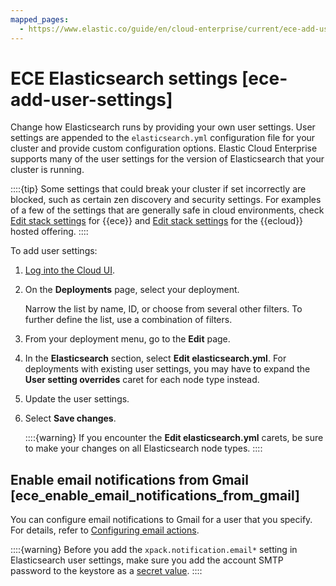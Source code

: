 ```yaml
---
mapped_pages:
  - https://www.elastic.co/guide/en/cloud-enterprise/current/ece-add-user-settings.html#ece-change-user-settings-examples
---
```


# ECE Elasticsearch settings [ece-add-user-settings]

Change how Elasticsearch runs by providing your own user settings. User settings are appended to the `elasticsearch.yml` configuration file for your cluster and provide custom configuration options. Elastic Cloud Enterprise supports many of the user settings for the version of Elasticsearch that your cluster is running.

::::{tip}
Some settings that could break your cluster if set incorrectly are blocked, such as certain zen discovery and security settings. For examples of a few of the settings that are generally safe in cloud environments, check [Edit stack settings](docs-content://deploy-manage/deploy/cloud-enterprise/edit-stack-settings.md) for {{ece}} and  [Edit stack settings](docs-content://deploy-manage/deploy/elastic-cloud/edit-stack-settings.md) for the {{ecloud}} hosted offering.
::::


To add user settings:

1. [Log into the Cloud UI](docs-content://deploy-manage/deploy/cloud-enterprise/log-into-cloud-ui.md).
2. On the **Deployments** page, select your deployment.

    Narrow the list by name, ID, or choose from several other filters. To further define the list, use a combination of filters.

3. From your deployment menu, go to the **Edit** page.
4. In the **Elasticsearch** section, select **Edit elasticsearch.yml**. For deployments with existing user settings, you may have to expand the **User setting overrides** caret for each node type instead.
5. Update the user settings.
6. Select **Save changes**.

    ::::{warning}
    If you encounter the **Edit elasticsearch.yml** carets, be sure to make your changes on all Elasticsearch node types.
    ::::



## Enable email notifications from Gmail [ece_enable_email_notifications_from_gmail]

You can configure email notifications to Gmail for a user that you specify. For details, refer to [Configuring email actions](docs-content://explore-analyze/alerts-cases/watcher/actions-email.md).

::::{warning}
Before you add the `xpack.notification.email*` setting in Elasticsearch user settings, make sure you add the account SMTP password to the keystore as a [secret value](docs-content://deploy-manage/security/secure-settings.md).
::::

